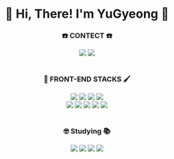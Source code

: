 <div align='center'><h1>🙌 Hi, There! I'm YuGyeong 🙌</h1></div>

<div align='center'> 

<h3>☎️ CONTECT ☎️</h3>
 <a href="mailto:sixzero514@gmail.com"><img src="https://img.shields.io/badge/Gmail-d14836?style=flat-square&logo=Gmail&logoColor=white&link=mailto:sixzero514@gmail.com"/></a>
 <a href="https://velog.io/@codename-602"><img src="https://img.shields.io/badge/Tech Blog-20C997?style=flat-square&logo=velog&logoColor=white"/></a>

</div>

<br/>
<div align=center> 
  <h3>🎨 FRONT-END STACKS 🖌️</h3>
  
  <img src="https://img.shields.io/badge/html5-E34F26?style=for-the-badge&logo=html5&logoColor=white"> 
  <img src="https://img.shields.io/badge/css-1572B6?style=for-the-badge&logo=css3&logoColor=white"> 
  <img src="https://img.shields.io/badge/scss-CC6699?style=for-the-badge&logo=sass&logoColor=white">
  <img src="https://img.shields.io/badge/javascript-F7DF1E?style=for-the-badge&logo=javascript&logoColor=black"> <br/>
  <img src="https://img.shields.io/badge/jquery-0769AD?style=for-the-badge&logo=jquery&logoColor=white">
  <img src="https://img.shields.io/badge/bootstrap-7952B3?style=for-the-badge&logo=bootstrap&logoColor=white">
  <img src="https://img.shields.io/badge/mui-007FFF?style=for-the-badge&logo=mui&logoColor=white">
  <img src="https://img.shields.io/badge/react-61DAFB?style=for-the-badge&logo=react&logoColor=black"> 
  <img src="https://img.shields.io/badge/redux-764ABC?style=for-the-badge&logo=redux&logoColor=white"> 
</div>

<br/>

<div align=center> 
  <h3>🤓 Studying 📚</h3>
  <img src="https://img.shields.io/badge/javascript-F7DF1E?style=for-the-badge&logo=javascript&logoColor=black">
  <img src="https://img.shields.io/badge/react-61DAFB?style=for-the-badge&logo=react&logoColor=black"> 
  <img src="https://img.shields.io/badge/typescript-3178C6?style=for-the-badge&logo=typescript&logoColor=white"> 
  <img src="https://img.shields.io/badge/next.js-000000?style=for-the-badge&logo=next.js&logoColor=white"> 
</div>


